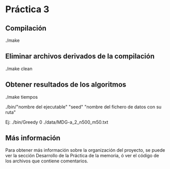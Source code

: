 # Práctica 3 #

## Compilación ##

./make

## Eliminar archivos derivados de la compilación ##

./make clean

## Obtener resultados de los algoritmos ##

./make tiempos

./bin/"nombre del ejecutable" "seed" "nombre del fichero de datos con su ruta"

Ej: ./bin/Greedy 0 ./data/MDG-a_2_n500_m50.txt

## Más información ##

Para obtener más información sobre la organización del proyecto, se puede ver la sección Desarrollo de la Práctica de la memoria, ó ver el código de los archivos que contiene comentarios.
